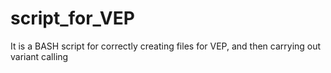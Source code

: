 # script_for_VEP
It is a BASH script for correctly creating files for VEP, and then carrying out variant calling
